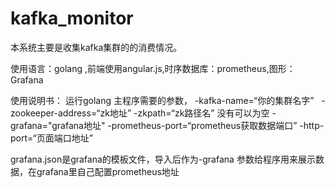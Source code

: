# kafka_monitor
本系统主要是收集kafka集群的的消费情况。


使用语言：golang ,前端使用angular.js,时序数据库：prometheus,图形：Grafana


使用说明书：
运行golang 主程序需要的参数，
-kafka-name=“你的集群名字”  
-zookeeper-address=“zk地址” 
-zkpath=“zk路径名” 没有可以为空
-grafana="grafana地址"
-prometheus-port=“prometheus获取数据端口”
-http-port=“页面端口地址”


grafana.json是grafana的模板文件，导入后作为-grafana 参数给程序用来展示数据，在grafana里自己配置prometheus地址







